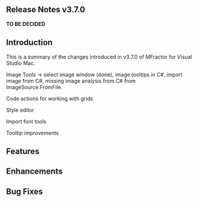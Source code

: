 ## Release Notes v3.7.0

**TO BE DECIDED**

## Introduction

This is a summary of the changes introduced in v3.7.0 of MFractor for Visual Studio Mac.

Image Tools -> select image window (done), image tooltips in C#, import image from C#, missing image analysis from C# from ImageSource.FromFile.

Code actions for working with grids

Style editor

Import font tools

Tooltip improvements

## Features

## Enhancements

## Bug Fixes
